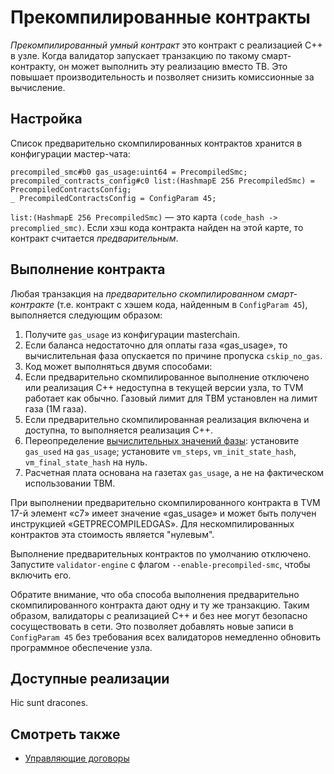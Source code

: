# Прекомпилированные контракты

_Прекомпилированный умный контракт_ это контракт с реализацией C++ в узле.
Когда валидатор запускает транзакцию по такому смарт-контракту, он может выполнить эту реализацию вместо ТВ.
Это повышает производительность и позволяет снизить комиссионные за вычисление.

## Настройка

Список предварительно скомпилированных контрактов хранится в конфигурации мастер-чата:

```
precompiled_smc#b0 gas_usage:uint64 = PrecompiledSmc;
precompiled_contracts_config#c0 list:(HashmapE 256 PrecompiledSmc) = PrecompiledContractsConfig;
_ PrecompiledContractsConfig = ConfigParam 45;
```

`list:(HashmapE 256 PrecompiledSmc)` — это карта `(code_hash -> precomplied_smc)`.
Если хэш кода контракта найден на этой карте, то контракт считается _предварительным_.

## Выполнение контракта

Любая транзакция на _предварительно скомпилированном смарт-контракте_ (т.е. контракт с хэшем кода, найденным в `ConfigParam 45`), выполняется следующим образом:

1. Получите `gas_usage` из конфигурации masterchain.
2. Если баланса недостаточно для оплаты газа «gas_usage», то вычислительная фаза опускается по причине пропуска `cskip_no_gas`.
3. Код может выполняться двумя способами:
4. Если предварительно скомпилированное выполнение отключено или реализация C++ недоступна в текущей версии узла, то TVM работает как обычно. Газовый лимит для ТВМ установлен на лимит газа (1М газа).
5. Если предварительно скомпилированная реализация включена и доступна, то выполняется реализация C++.
6. Переопределение [вычислительных значений фазы](https://github.com/ton-blockchain/ton/blob/dd5540d69e25f08a1c63760d3afb033208d9c99b/crypto/block.tlb#L308): установите `gas_used` на `gas_usage`; установите `vm_steps`, `vm_init_state_hash`, `vm_final_state_hash` на нуль.
7. Расчетная плата основана на газетах `gas_usage`, а не на фактическом использовании ТВМ.

При выполнении предварительно скомпилированного контракта в TVM 17-й элемент «c7» имеет значение «gas_usage» и может быть получен инструкцией «GETPRECOMPILEDGAS». Для нескомпилированных контрактов эта стоимость является "нулевым".

Выполнение предварительных контрактов по умолчанию отключено. Запустите `validator-engine` с флагом `--enable-precompiled-smc`, чтобы включить его.

Обратите внимание, что оба способа выполнения предварительно скомпилированного контракта дают одну и ту же транзакцию.
Таким образом, валидаторы с реализацией C++ и без нее могут безопасно сосуществовать в сети.
Это позволяет добавлять новые записи в `ConfigParam 45` без требования всех валидаторов немедленно обновить программное обеспечение узла.

## Доступные реализации

Hic sunt dracones.

## Смотреть также

- [Управляющие договоры](/v3/documentation/smart-contracts/contracts-specs/governance)
